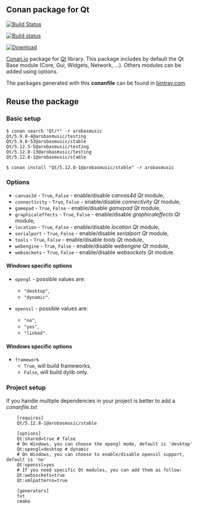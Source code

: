 Conan package for Qt
--------------------------------------------

[![Build Status](https://travis-ci.org/osechet/conan-qt.svg?branch=testing/5.8.0)](https://travis-ci.org/osechet/conan-qt)

[![Build status](https://ci.appveyor.com/api/projects/status/gboj3x82d42eoasw/branch/testing/5.8.0?svg=true)](https://ci.appveyor.com/project/osechet/conan-qt)

[ ![Download](https://api.bintray.com/packages/osechet/Conan/Qt%3Aosechet/images/download.svg?version=5.8.0%3Atesting) ](https://bintray.com/osechet/Conan/Qt%3Aosechet/5.8.0%3Atesting/link)

[Conan.io](https://conan.io) package for [Qt](https://www.qt.io) library. This package includes by default the Qt Base module (Core, Gui, Widgets, Network, ...). Others modules can be added using options.

The packages generated with this **conanfile** can be found in [bintray.com](https://bintray.com/osechet/Conan).

## Reuse the package

### Basic setup

```
$ conan search "Qt/*" -r arobasmusic
Qt/5.9.8-4@arobasmusic/testing
Qt/5.9.8-53@arobasmusic/stable
Qt/5.12.5-5@arobasmusic/testing
Qt/5.12.8-13@arobasmusic/testing
Qt/5.12.8-1@arobasmusic/stable

$ conan install "Qt/5.12.8-1@arobasmusic/stable" -r arobasmusic
```

### Options

* `canvas3d` - `True`, `False` - enable/disable _canvas4d_ _Qt_ module,
* `connectivity` - `True`, `False` - enable/disable _connectivity_ _Qt_ module,
* `gamepad` - `True`, `False` - enable/disable _gamepad_ _Qt_ module,
* `graphicaleffects` - `True`, `False` - enable/disable _graphicaleffects_ _Qt_ module,
* `location` - `True`, `False` - enable/disable _location_ _Qt_ module,
* `serialport` - `True`, `False` - enable/disable _serialport_ _Qt_ module,
* `tools` - `True`, `False` - enable/disable _tools_ _Qt_ module,
* `webengine` - `True`, `False` - enable/disable _webengine_ _Qt_ module,
* `websockets` - `True`, `False` - enable/disable _websockets_ _Qt_ module.

#### Windows specific options
* `opengl` - possible values are:
    - `"desktop"`,
    - `"dynamic"`.

* `openssl` - possible values are:
    - `"no"`,
    - `"yes"`,
    - `"linked"`.

#### Windows specific options
* `framework`
    - `True`, will build frameworks,
    - `False`, will build dylib only.

### Project setup

If you handle multiple dependencies in your project is better to add a *conanfile.txt*

```
    [requires]
    Qt/5.12.8-1@arobasmusic/stable

    [options]
    Qt:shared=true # false
    # On Windows, you can choose the opengl mode, default is 'desktop'
    Qt:opengl=desktop # dynamic
    # On Windows, you can choose to enable/disable openssl support, default is 'no'
    Qt:openssl=yes
    # If you need specific Qt modules, you can add them as follow:
    Qt:websockets=true
    Qt:xmlpatterns=true

    [generators]
    txt
    cmake
```
